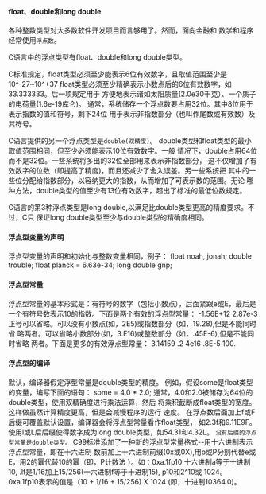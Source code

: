 #### float、double和long double

各种整数类型对大多数软件开发项目而言够用了。然而，面向金融和
数学和程序经常使用`浮点数`。

C语言中的浮点类型有float、double和long double类型。


C标准规定，float类型必须至少能表示6位有效数字，且取值范围至少是10^-27~10^+37
float类型必须至少精确表示小数点后的6位有效数字，如33.333333。后一项规定用于
方便地表示诸如太阳质量(2.0e30千克）、一个质子的电荷量(1.6e-19库仑)。
通常，系统储存一个浮点数要占用32位。其中8位用于表示指数的值和符号，剩下24位
用于表示非指数部分（也叫作尾数或有效数）及其符号。


C语言提供的另一个浮点类型是`double(双精度)`。
double类型和float类型的最小取值范围相同，但至少必须能表示10位有效数字。一般
情况下，double占用64位而不是32位。一些系统将多出的32位全部用来表示非指数部分，
这不仅增加了有效数字的位数（即提高了精度)，而且还减少了舍入误差。另一些系统把
其中的一些位分配给指数部分，以容纳更大的指数，从而增加了可表示数的范围。无论
哪种方法，double类型的值至少有13位有效数字，超出了标准的最低位数规定。


C语言的第3种浮点类型是long double,以满足比double类型更高的精度要求。不过，C只
保证long double类型至少与double类型的精确度相同。


#### 浮点型变量的声明

浮点型变量的声明和初始化与整数变量相同，例子：
float noah, jonah;
double trouble;
float planck = 6.63e-34;
long double gnp;


#### 浮点型常量

浮点型常量的基本形式是：有符号的数字（包括小数点），后面紧跟e或E，最后是
一个有符号数表示10的指数。下面是两个有效的浮点型常量：
-1.56E+12
2.87e-3
正号可以省略。可以没有小数点(如，2E5)或指数部分（如，19.28),但是不能同时省
略两者。可以省略小数部分(如，3.E16)或整数部分（如，.45E-6),但是不能同时省略
两者。下面是更多的有效浮点型常量：
3.14159
.2
4e16
.8E-5
100.


#### 浮点型的编译
默认，编译器假定浮型常量是double类型的精度。
例如，假设some是float类型的变量，编写下面的语句：
some = 4.0 * 2.0;
通常，4.0和2.0被储存为64位的double类型，使用双精确度进行乘法运算，然后
将乘积截断成float类型的宽度。这样做虽然计算精度更高，但是会减慢程序的运行
速度。
在浮点数后面加上f或F后缀可覆盖默认设置，编译器会将浮点型常量看作float类型，
如2.3f和9.11E9F。使用l或L后后缀使得数字成为long double类型，如54.31和4.32L。
`没有后缀的浮点型常量是double类型。`
C99标准添加了一种新的浮点型常量格式--用十六进制表示浮点型常量，即在十六进制
数前加上十六进制前缀(0x或0X),用p或P分别代替e或E，用2的幂代替10的幂（即，P计数法
）。如：0xa.1fp10
十六进制a等于十进制10, .lf是1/16加上15/256(十六进制f等于十进制15), p10和2^10或
1024。 0xa.1fp10表示的值是（10 + 1/16 + 15/256) X 1024 (即，十进制10364.0)。

